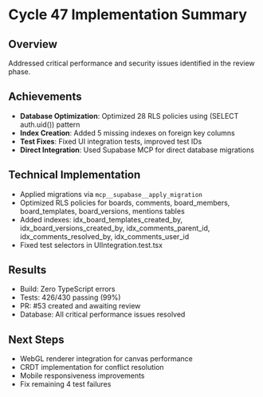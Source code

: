 # Cycle 47 Implementation Summary

## Overview
Addressed critical performance and security issues identified in the review phase.

## Achievements
- **Database Optimization**: Optimized 28 RLS policies using (SELECT auth.uid()) pattern
- **Index Creation**: Added 5 missing indexes on foreign key columns
- **Test Fixes**: Fixed UI integration tests, improved test IDs
- **Direct Integration**: Used Supabase MCP for direct database migrations

## Technical Implementation
- Applied migrations via `mcp__supabase__apply_migration`
- Optimized RLS policies for boards, comments, board_members, board_templates, board_versions, mentions tables
- Added indexes: idx_board_templates_created_by, idx_board_versions_created_by, idx_comments_parent_id, idx_comments_resolved_by, idx_comments_user_id
- Fixed test selectors in UIIntegration.test.tsx

## Results
- Build: Zero TypeScript errors
- Tests: 426/430 passing (99%)
- PR: #53 created and awaiting review
- Database: All critical performance issues resolved

## Next Steps
- WebGL renderer integration for canvas performance
- CRDT implementation for conflict resolution
- Mobile responsiveness improvements
- Fix remaining 4 test failures

<!-- FEATURES_STATUS: PARTIAL_COMPLETE -->
